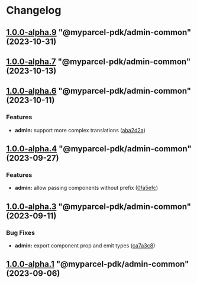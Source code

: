 # Changelog

<!-- MONODEPLOY:BELOW -->

## [1.0.0-alpha.9](https://github.com/myparcelnl/js-pdk/compare/@myparcel-pdk/admin-common@1.0.0-alpha.8...@myparcel-pdk/admin-common@1.0.0-alpha.9) "@myparcel-pdk/admin-common" (2023-10-31)




## [1.0.0-alpha.7](https://github.com/myparcelnl/js-pdk/compare/@myparcel-pdk/admin-common@1.0.0-alpha.6...@myparcel-pdk/admin-common@1.0.0-alpha.7) "@myparcel-pdk/admin-common" (2023-10-13)




## [1.0.0-alpha.6](https://github.com/myparcelnl/js-pdk/compare/@myparcel-pdk/admin-common@1.0.0-alpha.5...@myparcel-pdk/admin-common@1.0.0-alpha.6) "@myparcel-pdk/admin-common" (2023-10-11)


### Features

* **admin:** support more complex translations ([aba2d2a](https://github.com/myparcelnl/js-pdk/commit/aba2d2a0f6da5d0eb54b9f93304e1d69e245fb3e))




## [1.0.0-alpha.4](https://github.com/myparcelnl/js-pdk/compare/@myparcel-pdk/admin-common@1.0.0-alpha.3...@myparcel-pdk/admin-common@1.0.0-alpha.4) "@myparcel-pdk/admin-common" (2023-09-27)


### Features

* **admin:** allow passing components without prefix ([0fa5efc](https://github.com/myparcelnl/js-pdk/commit/0fa5efc36ecf0ee31e96b28603d81790e927d5ff))




## [1.0.0-alpha.3](https://github.com/myparcelnl/js-pdk/compare/@myparcel-pdk/admin-common@1.0.0-alpha.2...@myparcel-pdk/admin-common@1.0.0-alpha.3) "@myparcel-pdk/admin-common" (2023-09-11)


### Bug Fixes

* **admin:** export component prop and emit types ([ca7a3c8](https://github.com/myparcelnl/js-pdk/commit/ca7a3c83f774859494ca4c11831bbd6c7e755136))




## [1.0.0-alpha.1](https://github.com/myparcelnl/js-pdk/compare/@myparcel-pdk/admin-common@1.0.0-alpha.0...@myparcel-pdk/admin-common@1.0.0-alpha.1) "@myparcel-pdk/admin-common" (2023-09-06)



